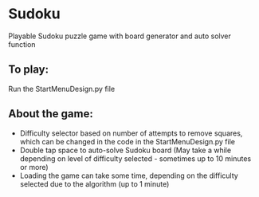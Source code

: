 # Sudoku #
Playable Sudoku puzzle game with board generator and auto solver function

## To play: ##
  Run the StartMenuDesign.py file
  
## About the game: ##
  - Difficulty selector based on number of attempts to remove squares, which can be changed in the code in the StartMenuDesign.py file
  - Double tap space to auto-solve Sudoku board (May take a while depending on level of difficulty selected - sometimes up to 10 minutes or more)
  - Loading the game can take some time, depending on the difficulty selected due to the algorithm (up to 1 minute)
